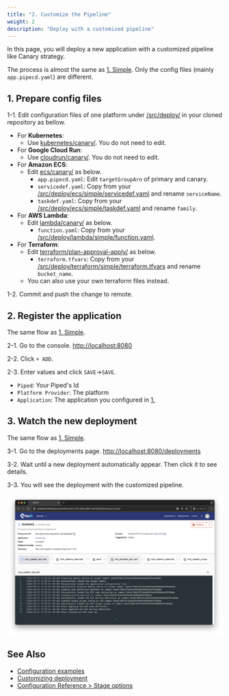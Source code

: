 ```yaml
---
title: "2. Customize the Pipeline"
weight: 2
description: "Deploy with a customized pipeline"
---
```


In this page, you will deploy a new application with a customized pipeline like Canary strategy.

The process is almost the same as [1. Simple](deploy.md). Only the config files (mainly `app.pipecd.yaml`) are different.

## 1. Prepare config files

1-1. Edit configuration files of one platform under [/src/deploy/](https://github.com/ca-dp/pipecd-tutorial/tree/main/src/deploy/) in your cloned repository as bellow.

- For **Kubernetes**:
  - Use [kubernetes/canary/](https://github.com/ca-dp/pipecd-tutorial/tree/main/src/deploy/kubernetes/canary). You do not need to edit.
- For **Google Cloud Run**:
  - Use [cloudrun/canary/](https://github.com/ca-dp/pipecd-tutorial/tree/main/src/deploy/cloudrun/canary). You do not need to edit.
- For **Amazon ECS**:
  - Edit [ecs/canary/](https://github.com/ca-dp/pipecd-tutorial/tree/main/src/deploy/ecs/canary) as below.
    - `app.pipecd.yaml`: Edit `targetGroupArn` of primary and canary.
    - `servicedef.yaml`: Copy from your [/src/deploy/ecs/simple/servicedef.yaml](https://github.com/ca-dp/pipecd-tutorial/blob/main/src/deploy/ecs/simple/servicedef.yaml) and rename `serviceName`.
    - `taskdef.yaml`: Copy from your [/src/deploy/ecs/simple/taskdef.yaml](https://github.com/ca-dp/pipecd-tutorial/blob/main/src/deploy/ecs/simple/taskdef.yaml) and rename `family`.
- For **AWS Lambda**:
  - Edit [lambda/canary/](https://github.com/ca-dp/pipecd-tutorial/tree/main/src/deploy/lambda/canary) as below.
    - `function.yaml`: Copy from your [/src/deploy/lambda/simple/function.yaml](https://github.com/ca-dp/pipecd-tutorial/blob/main/src/deploy/lambda/simple/function.yaml).
- For **Terraform**:
  - Edit [terraform/plan-approval-apply/](https://github.com/ca-dp/pipecd-tutorial/tree/main/src/deploy/terraform/plan-approval-apply) as below.
    - `terraform.tfvars`: Copy from your [/src/deploy/terraform/simple/terraform.tfvars](https://github.com/ca-dp/pipecd-tutorial/blob/main/src/deploy/terraform/simple/terraform.tfvars) and rename `bucket_name`.
  - You can also use your own terraform files instead.


1-2. Commit and push the change to remote.

## 2. Register the application

The same flow as [1. Simple](deploy.md#2-register-the-application).

2-1. Go to the console. [http://localhost:8080](http://localhost:8080)

2-2. Click `+ ADD`.

2-3. Enter values and click `SAVE`->`SAVE`.
   - `Piped`: Your Piped's Id
   - `Platform Provider`: The platform
   - `Application`: The application you configured in [1.](#1-prepare-config-files)


## 3. Watch the new deployment

The same flow as [1. Simple](deploy.md#4-edit-the-config-and-watch-a-new-deployment).

3-1. Go to the deployments page. [http://localhost:8080/deployments](http://localhost:8080/deployments)

3-2. Wait until a new deployment automatically appear. Then click it to see details.

3-3. You will see the deployment with the customized pipeline.

![deployment-pipeline](/images/deploy/deployment-pipeline.png)

## See Also

- [Configuration examples](https://github.com/pipe-cd/examples)
- [Customizing deployment](https://pipecd.dev/docs/user-guide/managing-application/customizing-deployment/)
- [Configuration Reference > Stage options](https://pipecd.dev/docs/user-guide/configuration-reference/#stageoptions)
